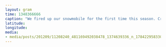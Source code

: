 ```yaml
---
layout: gram
time: 1348366666
caption: "We fired up our snowmobile for the first time this season. Cruisin'."
latitude: 
longitude: 
media:
- media/posts/201209/11208240_481169492038478_1374639336_n_17842295833000351.jpg
---
```


